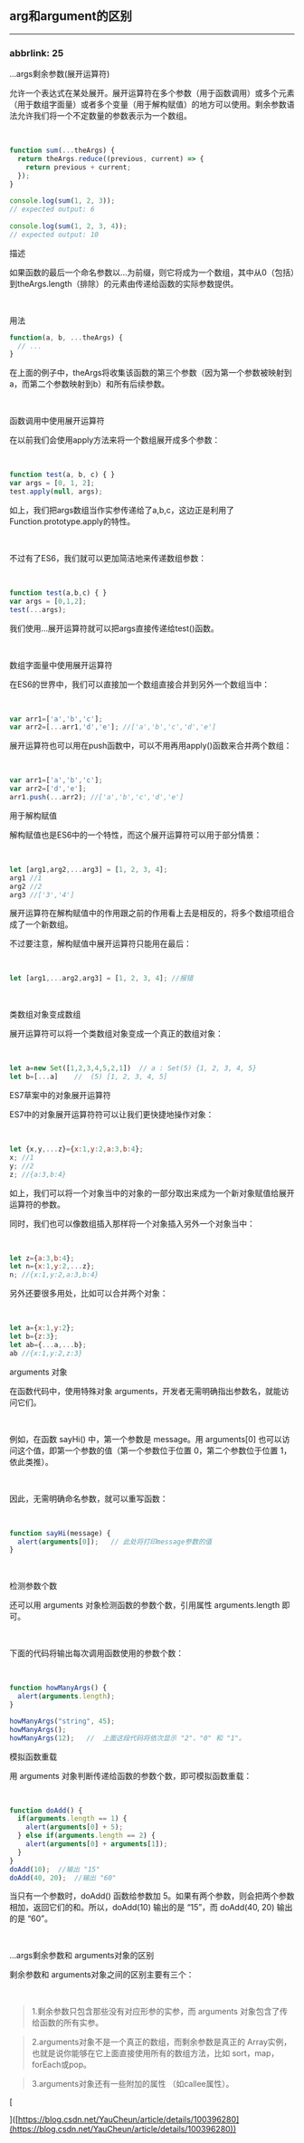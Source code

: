 ## arg和argument的区别

---

### abbrlink: 25

…args剩余参数(展开运算符)

允许一个表达式在某处展开。展开运算符在多个参数（用于函数调用）或多个元素（用于数组字面量）或者多个变量（用于解构赋值）的地方可以使用。剩余参数语法允许我们将一个不定数量的参数表示为一个数组。

​

```javascript
function sum(...theArgs) {
  return theArgs.reduce((previous, current) => {
    return previous + current;
  });
}
 
console.log(sum(1, 2, 3));
// expected output: 6
 
console.log(sum(1, 2, 3, 4));
// expected output: 10
```

描述

如果函数的最后一个命名参数以…为前缀，则它将成为一个数组，其中从0（包括）到theArgs.length（排除）的元素由传递给函数的实际参数提供。

​

用法

```javascript
function(a, b, ...theArgs) {
  // ...
}
```

在上面的例子中，theArgs将收集该函数的第三个参数（因为第一个参数被映射到a，而第二个参数映射到b）和所有后续参数。

​

函数调用中使用展开运算符

在以前我们会使用apply方法来将一个数组展开成多个参数：

​

```javascript
function test(a, b, c) { }
var args = [0, 1, 2];
test.apply(null, args);
```

如上，我们把args数组当作实参传递给了a,b,c，这边正是利用了Function.prototype.apply的特性。

​

不过有了ES6，我们就可以更加简洁地来传递数组参数：

​

```javascript
function test(a,b,c) { }
var args = [0,1,2];
test(...args);
```

我们使用…展开运算符就可以把args直接传递给test()函数。

​

数组字面量中使用展开运算符

在ES6的世界中，我们可以直接加一个数组直接合并到另外一个数组当中：

​

```javascript
var arr1=['a','b','c'];
var arr2=[...arr1,'d','e']; //['a','b','c','d','e']
```

展开运算符也可以用在push函数中，可以不用再用apply()函数来合并两个数组：

​

```javascript
var arr1=['a','b','c'];
var arr2=['d','e'];
arr1.push(...arr2); //['a','b','c','d','e']
```

用于解构赋值

解构赋值也是ES6中的一个特性，而这个展开运算符可以用于部分情景：

​

```javascript
let [arg1,arg2,...arg3] = [1, 2, 3, 4];
arg1 //1
arg2 //2
arg3 //['3','4']
```

展开运算符在解构赋值中的作用跟之前的作用看上去是相反的，将多个数组项组合成了一个新数组。

不过要注意，解构赋值中展开运算符只能用在最后：

​

```javascript
let [arg1,...arg2,arg3] = [1, 2, 3, 4]; //报错
```

​

类数组对象变成数组

展开运算符可以将一个类数组对象变成一个真正的数组对象：

​

```javascript
let a=new Set([1,2,3,4,5,2,1])  // a : Set(5) {1, 2, 3, 4, 5}
let b=[...a]    //  (5) [1, 2, 3, 4, 5]
```

ES7草案中的对象展开运算符

ES7中的对象展开运算符符可以让我们更快捷地操作对象：

​

```javascript
let {x,y,...z}={x:1,y:2,a:3,b:4};
x; //1
y; //2
z; //{a:3,b:4}
```

如上，我们可以将一个对象当中的对象的一部分取出来成为一个新对象赋值给展开运算符的参数。

同时，我们也可以像数组插入那样将一个对象插入另外一个对象当中：

​

```javascript
let z={a:3,b:4};
let n={x:1,y:2,...z};
n; //{x:1,y:2,a:3,b:4}
```

另外还要很多用处，比如可以合并两个对象：

​

```javascript
let a={x:1,y:2};
let b={z:3};
let ab={...a,...b};
ab //{x:1,y:2,z:3}
```

arguments 对象

在函数代码中，使用特殊对象 arguments，开发者无需明确指出参数名，就能访问它们。

​

例如，在函数 sayHi() 中，第一个参数是 message。用 arguments[0] 也可以访问这个值，即第一个参数的值（第一个参数位于位置 0，第二个参数位于位置 1，依此类推）。

​

因此，无需明确命名参数，就可以重写函数：

​

```javascript
function sayHi(message) {
  alert(arguments[0]);   // 此处将打印message参数的值
}
```

​

检测参数个数

还可以用 arguments 对象检测函数的参数个数，引用属性 arguments.length 即可。

​

下面的代码将输出每次调用函数使用的参数个数：

​

```javascript
function howManyArgs() {
  alert(arguments.length);
}

howManyArgs("string", 45);
howManyArgs();
howManyArgs(12);   //  上面这段代码将依次显示 "2"、"0" 和 "1"。
```

模拟函数重载

用 arguments 对象判断传递给函数的参数个数，即可模拟函数重载：

​

```javascript
function doAdd() {
  if(arguments.length == 1) {
    alert(arguments[0] + 5);
  } else if(arguments.length == 2) {
    alert(arguments[0] + arguments[1]);
  }
}
doAdd(10);	//输出 "15"
doAdd(40, 20);	//输出 "60"
```

当只有一个参数时，doAdd() 函数给参数加 5。如果有两个参数，则会把两个参数相加，返回它们的和。所以，doAdd(10) 输出的是 “15”，而 doAdd(40, 20) 输出的是 “60”。

​

…args剩余参数和 arguments对象的区别

剩余参数和 arguments对象之间的区别主要有三个：

​

> 1.剩余参数只包含那些没有对应形参的实参，而 arguments 对象包含了传给函数的所有实参。

> 2.arguments对象不是一个真正的数组，而剩余参数是真正的 Array实例，也就是说你能够在它上面直接使用所有的数组方法，比如 sort，map，forEach或pop。

> 3.arguments对象还有一些附加的属性 （如callee属性）。

[

]([https://blog.csdn.net/YauCheun/article/details/100396280](https://blog.csdn.net/YauCheun/article/details/100396280))

